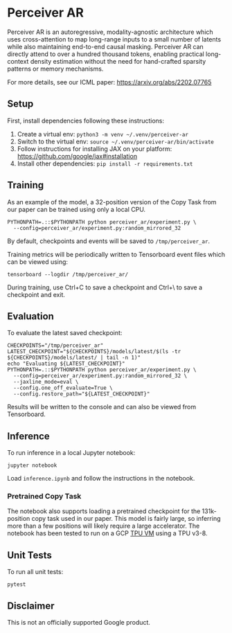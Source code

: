 # Perceiver AR

Perceiver AR is an autoregressive, modality-agnostic architecture which uses
cross-attention to map long-range inputs to a small number of latents while also
maintaining end-to-end causal masking. Perceiver AR can directly attend to over
a hundred thousand tokens, enabling practical long-context density estimation
without the need for hand-crafted sparsity patterns or memory mechanisms.

For more details, see our ICML paper: https://arxiv.org/abs/2202.07765

## Setup

First, install dependencies following these instructions:

1. Create a virtual env: `python3 -m venv ~/.venv/perceiver-ar`
2. Switch to the virtual env: `source ~/.venv/perceiver-ar/bin/activate`
3. Follow instructions for installing JAX on your platform:
   https://github.com/google/jax#installation
4. Install other dependencies: `pip install -r requirements.txt`

## Training

As an example of the model, a 32-position version of the Copy Task from our
paper can be trained using only a local CPU.


```
PYTHONPATH=.::$PYTHONPATH python perceiver_ar/experiment.py \
  --config=perceiver_ar/experiment.py:random_mirrored_32
```

By default, checkpoints and events will be saved to `/tmp/perceiver_ar`.

Training metrics will be periodically written to Tensorboard event files which
can be viewed using:

```
tensorboard --logdir /tmp/perceiver_ar/
```

During training, use Ctrl+C to save a checkpoint and Ctrl+\ to save a checkpoint
and exit.

## Evaluation

To evaluate the latest saved checkpoint:

```
CHECKPOINTS="/tmp/perceiver_ar"
LATEST_CHECKPOINT="${CHECKPOINTS}/models/latest/$(ls -tr ${CHECKPOINTS}/models/latest/ | tail -n 1)"
echo "Evaluating ${LATEST_CHECKPOINT}"
PYTHONPATH=.::$PYTHONPATH python perceiver_ar/experiment.py \
  --config=perceiver_ar/experiment.py:random_mirrored_32 \
  --jaxline_mode=eval \
  --config.one_off_evaluate=True \
  --config.restore_path="${LATEST_CHECKPOINT}"
```

Results will be written to the console and can also be viewed from Tensorboard.

## Inference

To run inference in a local Jupyter notebook:

```
jupyter notebook
```

Load `inference.ipynb` and follow the instructions in the notebook.

### Pretrained Copy Task

The notebook also supports loading a pretrained checkpoint for the
131k-position copy task used in our paper. This model is fairly large,
so inferring more than a few positions will likely require a large
accelerator. The notebook has been tested to run on a GCP
[TPU VM](https://cloud.google.com/tpu/docs/users-guide-tpu-vm) using a
TPU v3-8.


## Unit Tests

To run all unit tests:

```
pytest
```

## Disclaimer

This is not an officially supported Google product.
